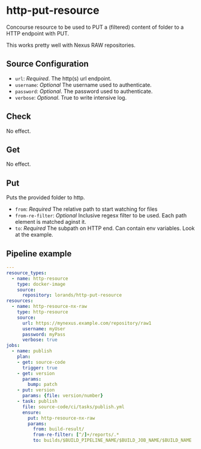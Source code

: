 # http-put-resource

Concourse resource to be used to PUT a (filtered) content of folder to a HTTP endpoint with PUT.

This works pretty well with Nexus RAW repositories.


## Source Configuration

* `url`: *Required*. The http(s) url endpoint.
* `username`: *Optional* The username used to authenticate.
* `password`: *Optional*. The password used to authenticate.
* `verbose`: *Optional*. True to write intensive log.

## Check

No effect.

## Get

No effect.

## Put

Puts the provided folder to http. 

* `from`: *Required* The relative path to start watching for files
* `from-re-filter`: *Optional* Inclusive regesx filter to be used. Each path element is matched aginst it.
* `to`: *Required* The subpath on HTTP end. Can contain env variables. Look at the example.

## Pipeline example

```yaml
---
resource_types:
  - name: http-resource
    type: docker-image
    source:
      repository: lorands/http-put-resource
resources:
  - name: http-resource-nx-raw
    type: http-resource
    source:
      url: https://mynexus.example.com/repository/raw1
      username: myUser
      password: myPass
      verbose: true
jobs:
  - name: publish
    plan:
    - get: source-code
      trigger: true
    - get: version
      params:
        bump: patch
    - put: version
      params: {file: version/number}
    - task: publish
      file: source-code/ci/tasks/publish.yml
      ensure:
        put: http-resource-nx-raw
        params:
          from: build-result/
          from-re-filter: [^/]+/reports/.*
          to: builds/$BUILD_PIPELINE_NAME/$BUILD_JOB_NAME/$BUILD_NAME
```



